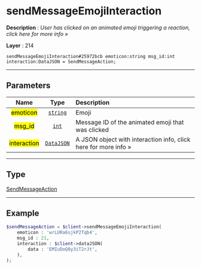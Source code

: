# sendMessageEmojiInteraction

**Description** : *User has clicked on an animated emoji triggering a reaction, click here for more info &raquo;*

**Layer** : 214

```tl
sendMessageEmojiInteraction#25972bcb emoticon:string msg_id:int interaction:DataJSON = SendMessageAction;
```

---

## Parameters

| Name | Type | Description |
| :---: | :---: | :--- |
| <mark>emoticon</mark> | [`string`](type/string) | Emoji |
| <mark>msg_id</mark> | [`int`](type/int) | Message ID of the animated emoji that was clicked |
| <mark>interaction</mark> | [`DataJSON`](type/DataJSON) | A JSON object with interaction info, click here for more info » |

---

## Type

[SendMessageAction](type/SendMessageAction)

---

## Example

```php
$sendMessageAction = $client->sendMessageEmojiInteraction(
	emoticon : 'wrLURa6sjkP2Tqb4',
	msg_id : 21,
	interaction : $client->dataJSON(
		data : 'EMIuDoQ8y3iT2rJt',
	),
);
```